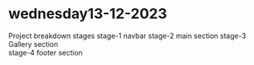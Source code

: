 # wednesday13-12-2023
Project breakdown stages
stage-1
navbar
stage-2
main section
stage-3
Gallery section  
stage-4
footer section 
